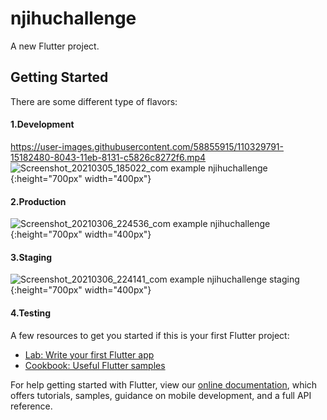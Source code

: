 # njihuchallenge

A new Flutter project.

## Getting Started

There are some different type of flavors:

#### 1.Development
https://user-images.githubusercontent.com/58855915/110329791-15182480-8043-11eb-8131-c5826c8272f6.mp4
![Screenshot_20210305_185022_com example njihuchallenge](https://user-images.githubusercontent.com/58855915/110329892-2e20d580-8043-11eb-8d00-46decfa3e7b3.jpg){:height="700px" width="400px"}

#### 2.Production
![Screenshot_20210306_224536_com example njihuchallenge](https://user-images.githubusercontent.com/58855915/110330018-4abd0d80-8043-11eb-94cc-099986da7fe5.jpg){:height="700px" width="400px"}

#### 3.Staging
![Screenshot_20210306_224141_com example njihuchallenge staging](https://user-images.githubusercontent.com/58855915/110330067-56a8cf80-8043-11eb-957e-a9aff8935d20.jpg){:height="700px" width="400px"}

#### 4.Testing

A few resources to get you started if this is your first Flutter project:

- [Lab: Write your first Flutter app](https://flutter.dev/docs/get-started/codelab)
- [Cookbook: Useful Flutter samples](https://flutter.dev/docs/cookbook)

For help getting started with Flutter, view our
[online documentation](https://flutter.dev/docs), which offers tutorials,
samples, guidance on mobile development, and a full API reference.
